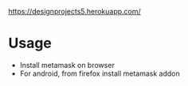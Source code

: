 https://designprojects5.herokuapp.com/
# Usage
 - Install metamask on browser
 - For android, from firefox install metamask addon
